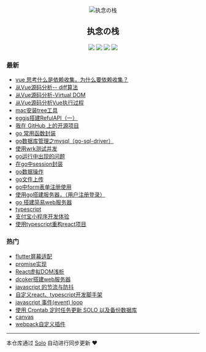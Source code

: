 <p align="center"><img alt="执念の栈" src="https://static.b3log.org/images/brand/solo-32.png"></p><h2 align="center">
执念の栈
</h2>

<h4 align="center"></h4>
<p align="center"><a title="执念の栈" target="_blank" href="https://github.com/gmw-zjw/solo-blog"><img src="https://img.shields.io/github/last-commit/gmw-zjw/solo-blog.svg?style=flat-square&color=FF9900"></a>
<a title="GitHub repo size in bytes" target="_blank" href="https://github.com/gmw-zjw/solo-blog"><img src="https://img.shields.io/github/repo-size/gmw-zjw/solo-blog.svg?style=flat-square"></a>
<a title="Solo Version" target="_blank" href="https://github.com/b3log/solo/releases"><img src="https://img.shields.io/badge/solo-3.6.4-f1e05a.svg?style=flat-square&color=blueviolet"></a>
<a title="Hits" target="_blank" href="https://github.com/b3log/hits"><img src="https://hits.b3log.org/gmw-zjw/solo-blog.svg"></a></p>

### 最新

* [vue 思考什么是依赖收集，为什么要依赖收集？](https://www.gaomingwei.xyz/articles/2019/10/15/1571125063642.html)
* [从Vue源码分析-- diff算法](https://www.gaomingwei.xyz/articles/2019/10/14/1571067667679.html)
* [从Vue源码分析-Virtual DOM](https://www.gaomingwei.xyz/articles/2019/10/14/1571059427456.html)
* [从Vue源码分析Vue执行过程](https://www.gaomingwei.xyz/articles/2019/10/14/1571053930668.html)
* [mac安装tree工具](https://www.gaomingwei.xyz/articles/2019/10/14/1571046032883.html)
* [eggjs搭建RefulAPI（一）](https://www.gaomingwei.xyz/articles/2019/10/14/1571044021347.html)
* [我在 GitHub 上的开源项目](https://www.gaomingwei.xyz/my-github-repos)
* [go 常用函数封装](https://www.gaomingwei.xyz/articles/2019/09/29/1569741114295.html)
* [go数据库管理之mysql（go-sql-driver）](https://www.gaomingwei.xyz/articles/2019/09/14/1568443690704.html)
* [使用wrk测试并发](https://www.gaomingwei.xyz/articles/2019/09/12/1568281222471.html)
* [go运行中出现的问题](https://www.gaomingwei.xyz/articles/2019/09/11/1568172633651.html)
* [在go中session封装](https://www.gaomingwei.xyz/articles/2019/09/10/1568096211219.html)
* [go数据操作](https://www.gaomingwei.xyz/articles/2019/09/10/1568080043069.html)
* [go文件上传](https://www.gaomingwei.xyz/articles/2019/09/09/1568023243046.html)
* [go中form表单注册使用](https://www.gaomingwei.xyz/articles/2019/09/09/1568018508253.html)
* [使用go搭建服务器，（用户注册登录）](https://www.gaomingwei.xyz/articles/2019/09/09/1568007563657.html)
* [go 搭建简易web服务器](https://www.gaomingwei.xyz/articles/2019/09/08/1567936332789.html)
* [typescript](https://www.gaomingwei.xyz/articles/2019/09/06/1567749894265.html)
* [支付宝小程序开发体验](https://www.gaomingwei.xyz/articles/2019/09/06/1567730061624.html)
* [使用typescript重构react项目](https://www.gaomingwei.xyz/articles/2019/09/05/1567667567816.html)

### 热门

* [flutter屏幕适配](https://www.gaomingwei.xyz/articles/2019/09/03/1567504815365.html)
* [promise实现](https://www.gaomingwei.xyz/articles/2019/09/03/1567518633573.html)
* [React虚拟DOM浅析](https://www.gaomingwei.xyz/articles/2019/09/03/1567510445198.html)
* [dcoker搭建web服务器](https://www.gaomingwei.xyz/articles/2019/09/03/1567505819698.html)
* [javascript 的节流与防抖](https://www.gaomingwei.xyz/articles/2019/09/03/1567519662462.html)
* [自定义react、typescript开发脚手架](https://www.gaomingwei.xyz/articles/2019/09/04/1567569136582.html)
* [javascript 事件(event) loop](https://www.gaomingwei.xyz/articles/2019/09/03/1567510913841.html)
* [使用 Crontab 定时任务更新 SOLO 以及备份数据库](https://www.gaomingwei.xyz/articles/2019/09/03/1567521826980.html)
* [canvas](https://www.gaomingwei.xyz/articles/2019/09/04/1567551059666.html)
* [webpack自定义插件](https://www.gaomingwei.xyz/articles/2019/09/05/1567650662190.html)



---

本仓库通过 [Solo](https://github.com/b3log/solo) 自动进行同步更新 ❤️ 